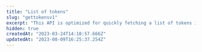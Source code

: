```yaml
---
title: "List of tokens"
slug: "gettokensv1"
excerpt: "This API is optimized for quickly fetching a list of tokens in a collection, sorted by price, with only the most important information returned. If you need more metadata, use the `tokens/details` API"
hidden: true
createdAt: "2023-03-24T14:10:57.666Z"
updatedAt: "2023-08-09T16:25:37.254Z"
---
```


